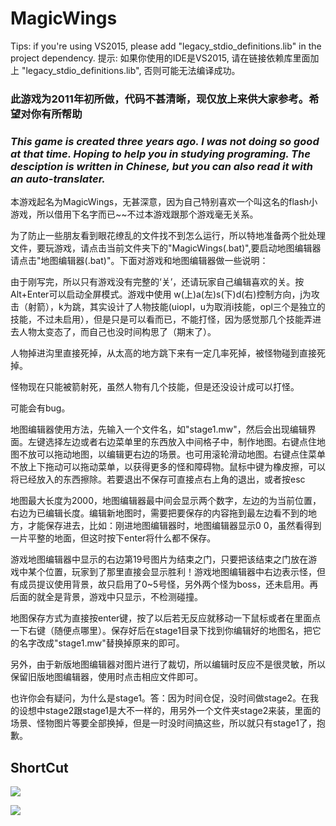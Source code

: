 <h1> MagicWings </h1>

<p>
Tips: if you're using VS2015, please add "legacy_stdio_definitions.lib" in the project dependency.
提示: 如果你使用的IDE是VS2015, 请在链接依赖库里面加上 "legacy_stdio_definitions.lib", 否则可能无法编译成功。
</p>

<h3>此游戏为2011年初所做，代码不甚清晰，现仅放上来供大家参考。希望对你有所帮助<h3>

<h3><b><i> This game is created three years ago. I was not doing so good at that time.
Hoping to help you in studying programing. The desciption is written in Chinese, 
but you can also read it with an auto-translater.
</i></b></h3>

<p>本游戏起名为MagicWings，无甚深意，因为自己特别喜欢一个叫这名的flash小游戏，所以借用下名字而已~~不过本游戏跟那个游戏毫无关系。</p>
<p>为了防止一些朋友看到眼花缭乱的文件找不到怎么运行，所以特地准备两个批处理文件，要玩游戏，请点击当前文件夹下的"MagicWings(.bat)",要启动地图编辑器请点击"地图编辑器(.bat)"。下面对游戏和地图编辑器做一些说明：</p>
<p>由于刚写完，所以只有游戏没有完整的‘关’，还请玩家自己编辑喜欢的关。按Alt+Enter可以启动全屏模式。游戏中使用 w(上)a(左)s(下)d(右)控制方向，j为攻击（射箭），k为跳，其实设计了人物技能(uiopl，u为取消i技能，opl三个是独立的技能，不过未启用），但是只是可以看而已，不能打怪，因为感觉那几个技能弄进去人物太变态了，而自己也没时间构思了（期末了）。</p>
<p>人物掉进沟里直接死掉，从太高的地方跳下来有一定几率死掉，被怪物碰到直接死掉。</p>
<p>怪物现在只能被箭射死，虽然人物有几个技能，但是还没设计成可以打怪。</p>
<p>可能会有bug。</p>
<p>地图编辑器使用方法，先输入一个文件名，如"stage1.mw"，然后会出现编辑界面。左键选择左边或者右边菜单里的东西放入中间格子中，制作地图。右键点住地图不放可以拖动地图，以编辑更右边的场景。也可用滚轮滑动地图。右键点住菜单不放上下拖动可以拖动菜单，以获得更多的怪和障碍物。鼠标中键为橡皮擦，可以将已经放入的东西擦除。若要退出不保存可直接点右上角的退出，或者按esc</p>
<p>地图最大长度为2000，地图编辑器最中间会显示两个数字，左边的为当前位置，右边为已编辑长度。编辑新地图时，需要把要保存的内容拖到最左边看不到的地方，才能保存进去，比如：刚进地图编辑器时，地图编辑器显示0 0，虽然看得到一片平整的地面，但这时按下enter将什么都不保存。</p>
<p>游戏地图编辑器中显示的右边第19号图片为结束之门，只要把该结束之门放在游戏中某个位置，玩家到了那里直接会显示胜利！游戏地图编辑器中右边表示怪，但有成员提议使用背景，故只启用了0~5号怪，另外两个怪为boss，还未启用。再后面的就全是背景，游戏中只显示，不检测碰撞。</p>

<p>地图保存方式为直接按enter键，按了以后若无反应就移动一下鼠标或者在里面点一下右键（随便点哪里）。保存好后在stage1目录下找到你编辑好的地图名，把它的名字改成"stage1.mw"替换掉原来的即可。</p>
<p>另外，由于新版地图编辑器对图片进行了裁切，所以编辑时反应不是很灵敏，所以保留旧版地图编辑器，使用时点击相应文件即可。</p>
<p>也许你会有疑问，为什么是stage1。答：因为时间仓促，没时间做stage2。在我的设想中stage2跟stage1是大不一样的，用另外一个文件夹stage2来装，里面的场景、怪物图片等要全部换掉，但是一时没时间搞这些，所以就只有stage1了，抱歉。</p>

<h2>ShortCut</h2>
<p><img src="https://raw.github.com/wysaid/MagicWings/master/shortcut1.jpg"></p>
<p><img src="https://raw.github.com/wysaid/MagicWings/master/shortcut2.jpg"></p>
